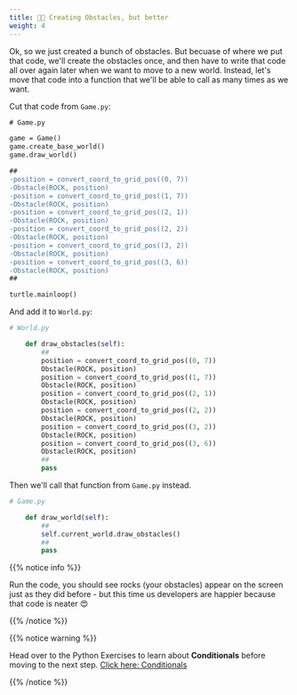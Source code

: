 ```yaml
---
title: 💁🏽 Creating Obstacles, but better
weight: 4
---
```


Ok, so we just created a bunch of obstacles.
But becuase of where we put that code, we'll create the obstacles once, and then have to write that code all over again later when we want to move to a new world.
Instead, let's move that code into a function that we'll be able to call as many times as we want.

Cut that code from `Game.py`:

```diff
# Game.py

game = Game()
game.create_base_world()
game.draw_world()

##
-position = convert_coord_to_grid_pos((0, 7))
-Obstacle(ROCK, position)
-position = convert_coord_to_grid_pos((1, 7))
-Obstacle(ROCK, position)
-position = convert_coord_to_grid_pos((2, 1))
-Obstacle(ROCK, position)
-position = convert_coord_to_grid_pos((2, 2))
-Obstacle(ROCK, position)
-position = convert_coord_to_grid_pos((3, 2))
-Obstacle(ROCK, position)
-position = convert_coord_to_grid_pos((3, 6))
-Obstacle(ROCK, position)
##

turtle.mainloop()
```

And add it to `World.py`:

```python
# World.py

    def draw_obstacles(self):
        ##
        position = convert_coord_to_grid_pos((0, 7))
        Obstacle(ROCK, position)
        position = convert_coord_to_grid_pos((1, 7))
        Obstacle(ROCK, position)
        position = convert_coord_to_grid_pos((2, 1))
        Obstacle(ROCK, position)
        position = convert_coord_to_grid_pos((2, 2))
        Obstacle(ROCK, position)
        position = convert_coord_to_grid_pos((3, 2))
        Obstacle(ROCK, position)
        position = convert_coord_to_grid_pos((3, 6))
        Obstacle(ROCK, position)
        ##
        pass

```

Then we'll call that function from `Game.py` instead.

```python
# Game.py

    def draw_world(self):
        ##
        self.current_world.draw_obstacles()
        ##
        pass
```

{{% notice info %}}

Run the code, you should see rocks (your obstacles) appear on the screen just as they did before - but this time us developers are happier because that code is neater 😍

{{% /notice %}}

{{% notice warning %}}

Head over to the Python Exercises to learn about **Conditionals** before moving to the next step. [Click here: Conditionals](../../exercises/functions)

{{% /notice %}}
